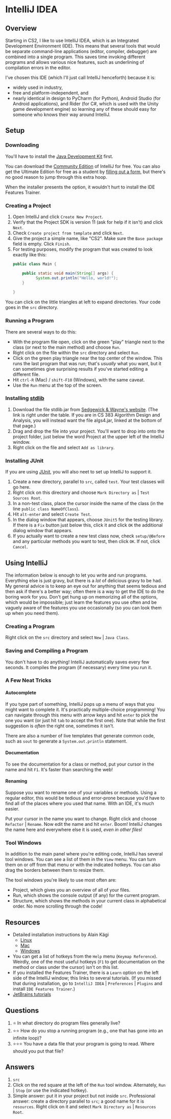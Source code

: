 # IntelliJ IDEA
## Overview
Starting in CS2, I like to use IntelliJ IDEA, which is an Integrated Development Environment (IDE). This means that several
tools that would be separate command-line applications (editor, compiler, debugger) are combined into a single program.
This saves time invoking different programs and allows various nice features, such as underlining of compilation errors
in the editor.

I've chosen this IDE (which I'll just call IntelliJ henceforth) because it is:
- widely used in industry,
- free and platform-independent, and
- nearly identical in design to PyCharm (for Python), Android Studio (for Android applications), and Rider (for C#, which is used with the Unity game development engine) so learning any of these should easy for someone who knows their way around IntelliJ.
## Setup
### Downloading
You'll have to install the [Java Development Kit](command_line.md) first.

You can download the [Community Edition](https://www.jetbrains.com/idea/download/) of IntelliJ for free. You can also get the Ultimate
Edition for free as a student by [filling out a form](https://www.jetbrains.com/student/), but there's no good reason
to jump through this extra hoop.

When the installer presents the option, it wouldn't hurt to install the IDE Features Trainer.
### Creating a Project
1. Open IntelliJ and click `Create New Project`.
1. Verify that the Project SDK is version 11 (ask for help if it isn't) and click `Next`.
1. Check `Create project from template` and click `Next`.
1. Give the project a simple name, like "CS2". Make sure the `Base package` field is empty. Click `Finish`.
1. For testing purposes, modify the program that was created to look exactly like this:
    ```java
    public class Main {

        public static void main(String[] args) {
	          System.out.println("Hello, world!");
        }
        
    }
    ```

You can click on the little triangles at left to expand directories. Your code goes in the `src` directory.
### Running a Program
There are several ways to do this:
- With the program file open, click on the green "play" triangle next to the class (or next to the main method) and choose `Run`.
- Right click on the file within the `src` directory and select `Run`.
- Click on the green play triangle near the top center of the window. This runs the last program that was run; that's
*usually* what you want, but it can sometimes give surprising results if you've started editing a different file.
- Hit `ctrl-R` (Mac) / `shift-F10` (Windows), with the same caveat.
- Use the `Run` menu at the top of the screen.
### Installing [stdlib](../libraries/stdlib.md)
1. Download the file stdlib.jar from [Sedgewick & Wayne's website](https://introcs.cs.princeton.edu/java/stdlib/). (The link is right under the table. If you are in CS 383 Algorithm Design and Analysis, you will instead want the file algs4.jar, linked at the bottom of that page.)
1. Drag and drop the file into your project. You'll want to drop into onto the project folder, just below the word Project
at the upper left of the IntelliJ window.
1. Right click on the file and select `Add as library`.
### Installing JUnit
If you are using [JUnit](../software_development/testing.md), you will also neet to set up IntelliJ to support it.
1. Create a new directory, parallel to `src`, called `test`. Your test classes will go here.
1. Right click on this directory and choose `Mark Directory as` | `Test Sources Root`.
1. In a non-test class, place the cursor inside the name of the class (in the line `public class NameOfClass`).
1. Hit `alt-enter` and select `Create Test`.
1. In the dialog window that appears, choose `JUnit5` for the testing library. If there is a `Fix` button just below this, click it and click `OK` the additional dialog window that appears.
1. If you actually want to create a new test class now, check `setup/@Before` and any particular methods you want to test, then click `OK`. If not, click `Cancel`. 
## Using IntelliJ
The information below is enough to let you write and run programs. Everything else is just gravy, but there is a *lot* of
delicious gravy to be had. My general advice is to keep an eye out for anything that seems tedious and then ask if there's
a better way; often there is a way to get the IDE to do the boring work for you. Don't get hung up on memorizing all of the
options, which would be impossible; just learn the features you use often and be vaguely aware of the features you use occasionally (so you can look them up when you need them).
### Creating a Program
Right click on the `src` directory and select `New` | `Java Class`.
### Saving and Compiling a Program
You don't have to do anything! IntelliJ automatically saves every few seconds. It compiles the program (if necessary) every time you run it.
### A Few Neat Tricks
#### Autocomplete
If you type part of something, IntelliJ pops up a menu of ways that you might want to complete it. It's practically multiple-choice programming! You can navigate through this menu with arrow keys and hit `enter` to pick the one you want (or just hit `tab` to accept the first one). Note that while the first suggestion is *often* the right one, sometimes it isn't.

There are also a number of live templates that generate common code, such as `sout` to generate a `System.out.println` statement.
#### Documentation
To see the documentation for a class or method, put your cursor in the name and hit `F1`. It's faster than searching the web!
#### Renaming
Suppose you want to rename one of your variables or methods. Using a regular editor, this would be tedious and error-prone because you'd have to find all of the places where you used that name. With an IDE, it's much easier.

Put your cursor in the name you want to change. Right click and choose `Refactor` | `Rename`. Now edit the name and hit `enter`. Boom! IntelliJ changes the name here and everywhere else it is used, *even in other files*!
### Tool Windows
In addition to the main panel where you're editing code, IntelliJ has several tool windows. You can see a list of them in the `View` menu. You can turn them on or off from that menu or with the indicated hotkeys. You can also drag the borders between them to resize them.

The tool windows you're likely to use most often are:
- Project, which gives you an overview of all of your files.
- Run, which shows the console output (if any) for the current program.
- Structure, which shows the methods in your current class in alphabetical order. No more scrolling through the code!
## Resources
- Detailed installation instructions by Alain Kägi
  - [Linux](https://www.loom.com/share/0cb734dbbc6e4022bb178e14532716d3)
  - [Mac](https://www.loom.com/share/17dc776b62f44a61ad0638de9ed64d2b)
  - [Windows](https://www.loom.com/share/b1c9de8b4855466784c604928f512f96)
- You can get a list of hotkeys from the `Help` menu (`Keymap Reference`). Weirdly, one of the most useful hotkeys (`F1` to get documentation on the method or class under the cursor) isn't on this list. 
- If you installed the Features Trainer, there is a `Learn` option on the left side of the IntelliJ window; this links to several tutorials. (If you missed that during installation, go to `IntelliJ IDEA` | `Preferences` | `Plugins` and install `IDE Features Trainer`.)
- [JetBrains tutorials](https://www.jetbrains.com/idea/documentation/)
## Questions
1. :star: In what directory do program files generally live?
1. :star::star: How do you stop a running program (e.g., one that has gone into an infinite loop)?
1. :star::star::star: You have a data file that your program is going to read. Where should you put that file?
## Answers
1. `src`
1. Click on the red square at the left of the `Run` tool window. Alternately, `Run` | `Stop` (or use the indicated hotkey).
1. Simple answer: put it in your project but not inside `src`. Professional answer: create a directory parallel to `src`; a good name for it is `resources`. Right click on it and select `Mark Directory as` | `Resources Root`.
